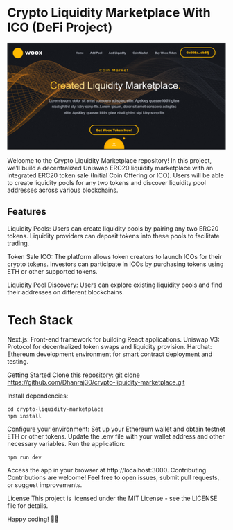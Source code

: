 
# Crypto Liquidity Marketplace With ICO (DeFi Project)
![alt](https://github.com/Dhanraj30/Liquidity-Marketplace/blob/master/img/Screenshot%20(117).png)

Welcome to the Crypto Liquidity Marketplace repository! In this project, we’ll build a decentralized Uniswap ERC20 liquidity marketplace with an integrated ERC20 token sale (Initial Coin Offering or ICO). Users will be able to create liquidity pools for any two tokens and discover liquidity pool addresses across various blockchains.

## Features
Liquidity Pools:
Users can create liquidity pools by pairing any two ERC20 tokens.
Liquidity providers can deposit tokens into these pools to facilitate trading.

Token Sale ICO:
The platform allows token creators to launch ICOs for their crypto tokens.
Investors can participate in ICOs by purchasing tokens using ETH or other supported tokens.

Liquidity Pool Discovery:
Users can explore existing liquidity pools and find their addresses on different blockchains.

# Tech Stack
Next.js: Front-end framework for building React applications.
Uniswap V3: Protocol for decentralized token swaps and liquidity provision.
Hardhat: Ethereum development environment for smart contract deployment and testing.

Getting Started
Clone this repository:
git clone https://github.com/Dhanraj30/crypto-liquidity-marketplace.git

Install dependencies:
```
cd crypto-liquidity-marketplace
npm install
```

Configure your environment:
Set up your Ethereum wallet and obtain testnet ETH or other tokens.
Update the .env file with your wallet address and other necessary variables.
Run the application:
```
npm run dev
```

Access the app in your browser at http://localhost:3000.
Contributing
Contributions are welcome! Feel free to open issues, submit pull requests, or suggest improvements.

License
This project is licensed under the MIT License - see the LICENSE file for details.

Happy coding! 🚀🔗
